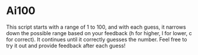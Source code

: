 # Ai100
This script starts with a range of 1 to 100, and with each guess, it narrows down the possible range based on your feedback (h for higher, l for lower, c for correct). It continues until it correctly guesses the number. Feel free to try it out and provide feedback after each guess!




